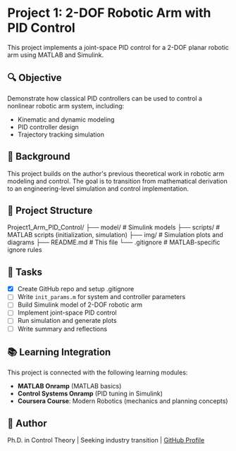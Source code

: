 # Project 1: 2-DOF Robotic Arm with PID Control

This project implements a joint-space PID control for a 2-DOF planar robotic arm using MATLAB and Simulink.

## 🔍 Objective

Demonstrate how classical PID controllers can be used to control a nonlinear robotic arm system, including:
- Kinematic and dynamic modeling
- PID controller design
- Trajectory tracking simulation

## 🧠 Background

This project builds on the author's previous theoretical work in robotic arm modeling and control. The goal is to transition from mathematical derivation to an engineering-level simulation and control implementation.

## 📁 Project Structure

Project1_Arm_PID_Control/
├── model/ # Simulink models
├── scripts/ # MATLAB scripts (initialization, simulation)
├── img/ # Simulation plots and diagrams
├── README.md # This file
└── .gitignore # MATLAB-specific ignore rules

## 📌 Tasks

- [x] Create GitHub repo and setup .gitignore
- [ ] Write `init_params.m` for system and controller parameters
- [ ] Build Simulink model of 2-DOF robotic arm
- [ ] Implement joint-space PID control
- [ ] Run simulation and generate plots
- [ ] Write summary and reflections

## 📚 Learning Integration

This project is connected with the following learning modules:
- **MATLAB Onramp** (MATLAB basics)
- **Control Systems Onramp** (PID tuning in Simulink)
- **Coursera Course**: Modern Robotics (mechanics and planning concepts)

## 👤 Author

Ph.D. in Control Theory | Seeking industry transition | [GitHub Profile](https://github.com/yuanjiu901130)


